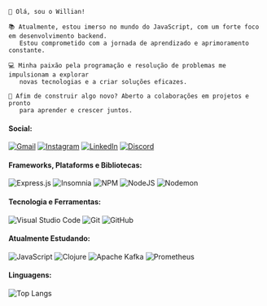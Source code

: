 `````
👋 Olá, sou o Willian!
`````
`````
📚 Atualmente, estou imerso no mundo do JavaScript, com um forte foco em desenvolvimento backend.
   Estou comprometido com a jornada de aprendizado e aprimoramento constante.

💻 Minha paixão pela programação e resolução de problemas me impulsionam a explorar  
   novas tecnologias e a criar soluções eficazes.

🌟 Afim de construir algo novo? Aberto a colaborações em projetos e pronto
   para aprender e crescer juntos.
`````


#### Social:
 [![Gmail](https://img.shields.io/badge/Gmail-9CE6EF?style=for-the-badge&logo=gmail&logoColor=grey)](mailto:williandavid1092@gmail.com) [![Instagram](https://img.shields.io/badge/Instagram-9CE6EF.svg?style=for-the-badge&logo=Instagram&logoColor=grey)](https://www.instagram.com/daviddifloar/) [![LinkedIn](https://img.shields.io/badge/linkedin-9CE6EF.svg?style=for-the-badge&logo=linkedin&logoColor=grey)](https://www.linkedin.com/in/willlian-dias-30798127a/) [![Discord](https://img.shields.io/badge/Discord-9CE6EF.svg?style=for-the-badge&logo=discord&logoColor=grey)](https://discordapp.com/users/412272978420826133)

#### Frameworks, Plataforms e Bibliotecas:
![Express.js](https://img.shields.io/badge/express.js-9CE6EF.svg?style=for-the-badge&logo=express&logoColor=grey) ![Insomnia](https://img.shields.io/badge/Insomnia-9CE6EF?style=for-the-badge&logo=insomnia&logoColor=grey) ![NPM](https://img.shields.io/badge/NPM-9CE6EF.svg?style=for-the-badge&logo=npm&logoColor=grey) ![NodeJS](https://img.shields.io/badge/node.js-9CE6EF?style=for-the-badge&logo=node.js&logoColor=grey) ![Nodemon](https://img.shields.io/badge/NODEMON-9CE6EF.svg?style=for-the-badge&logo=nodemon&logoColor=grey) 
#### Tecnologia e Ferramentas:
![Visual Studio Code](https://img.shields.io/badge/Visual%20Studio%20Code-9CE6EF.svg?style=for-the-badge&logo=visual-studio-code&logoColor=grey) ![Git](https://img.shields.io/badge/git-9CE6EF.svg?style=for-the-badge&logo=git&logoColor=grey) ![GitHub](https://img.shields.io/badge/github-9CE6EF.svg?style=for-the-badge&logo=github&logoColor=grey)
#### Atualmente Estudando:
![JavaScript](https://img.shields.io/badge/javascript-9CE6EF.svg?style=for-the-badge&logo=javascript&logoColor=grey) ![Clojure](https://img.shields.io/badge/Clojure-9CE6EF.svg?style=for-the-badge&logo=Clojure&logoColor=grey) ![Apache Kafka](https://img.shields.io/badge/Apache%20Kafka-9CE6EF?style=for-the-badge&logo=grey) ![Prometheus](https://img.shields.io/badge/Prometheus-9CE6EF?style=for-the-badge&logo=Prometheus&logoColor=grey)
#### Linguagens:
![Top Langs](https://github-readme-stats-git-masterrstaa-rickstaa.vercel.app/api/top-langs/?username=WillianDias-BDev&layout=compact&bg_color=9CE6EF&border_color=9CE6EF&title_color=6E6E6E&text_color=grey) 
